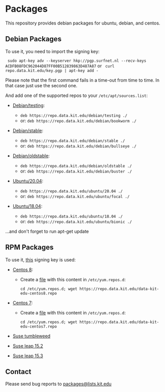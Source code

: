 # Packages

This repository provides debian packages for ubuntu, debian, and centos.

## Debian Packages

To use it, you need to import the signing key:

` sudo apt-key adv --keyserver hkp://pgp.surfnet.nl --recv-keys ACDFB08FDC962044D87FF00B512839863D487A87`
or
` curl repo.data.kit.edu/key.pgp | apt-key add -`

Please note that the first command fails in a time-out from time to time.
In that case just use the second one.

And add one of the supported repos to your `/etc/apt/sources.list`:

- [Debian/testing](/debian/testing):
    - `deb https://repo.data.kit.edu/debian/testing ./`
    - or: `deb https://repo.data.kit.edu/debian/bookworm ./`

- [Debian/stable](/debian/stable):
    - `deb https://repo.data.kit.edu/debian/stable ./`
    - or: `deb https://repo.data.kit.edu/debian/bullseye ./`

- [Debian/oldstable](/debian/oldstable): 
    - `deb https://repo.data.kit.edu/debian/oldstable ./`
    - or: `deb https://repo.data.kit.edu/debian/buster ./`

- [Ubuntu/20.04](/ubuntu/20.04): 
    - `deb https://repo.data.kit.edu/ubuntu/20.04 ./`
    - or: `deb https://repo.data.kit.edu/ubuntu/focal ./`

- [Ubuntu/18.04](/ubuntu/18.04): 
    - `deb https://repo.data.kit.edu/ubuntu/18.04 ./`
    - or: `deb https://repo.data.kit.edu/ubuntu/bionic ./`

...and don't forget to run apt-get update



## RPM Packages
To use it, [this](https://repo.data.kit.edu/repo-data-kit-edu-key.gpg) signing key is used: 

- [Centos 8](https://repo.data.kit.edu/centos/centos8):
    - Create a [file](https://repo.data.kit.edu/data-kit-edu-centos8.repo) with this content in `/etc/yum.repos.d`:
        ```
        cd /etc/yum.repos.d; wget https://repo.data.kit.edu/data-kit-edu-centos8.repo
        ```

- [Centos 7](https://repo.data.kit.edu/centos/centos7):
    - Create a [file](https://repo.data.kit.edu/data-kit-edu-centos7.repo) with this content in `/etc/yum.repos.d`:
        ```
        cd /etc/yum.repos.d; wget https://repo.data.kit.edu/data-kit-edu-centos7.repo
        ```

- [Suse tumbleweed](https://repo.data.kit.edu/suse/opensuse-tumbleweed)
- [Suse leap 15.2](https://repo.data.kit.edu/suse/opensuse-leap-15.2)
- [Suse leap 15.3](https://repo.data.kit.edu/suse/opensuse-leap-15.3)


## Contact

Please send bug reports to packages@lists.kit.edu

